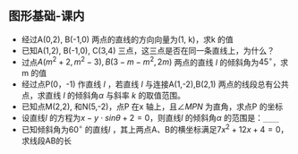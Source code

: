 ## 图形基础-课内

- 经过A(0,2), B(-1,0) 两点的直线的方向向量为(1, k)，求k 的值
- 已知A(1,2), B(-1,0), C(3,4) 三点，这三点是否在同一条直线上，为什么？
- 过点$A(m^2+2,m^2-3),B(3-m-m^2,2m)$ 两点的直线 $l$ 的倾斜角为$45^\circ$，求m 的值
- 经过点P(0，-1) 作直线 $l$ ，若直线 $l$ 与连接A(1,-2),B(2,1) 两点的线段总有公共点，求直线 $l$ 的倾斜角$\alpha$ 与斜率 $k$ 的取值范围。 
- 已知点M(2,2), 和N(5,-2)，点P 在x 轴上，且$\angle MPN$ 为直角，求点P 的坐标
- 设直线$l$ 的方程为$x-y\cdot sin\theta+2=0$，则直线$l$ 的倾斜角$\alpha$ 的范围是：`____`
- 已知倾斜角为$60^\circ$ 的直线$l$ ，其上两点A、B的横坐标满足$7x^2+12x+4=0$，求线段AB的长
